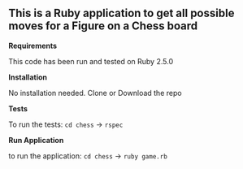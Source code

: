 ##  This is a Ruby application to get all possible moves for a Figure on a Chess board 

**Requirements**

This code has been run and tested on Ruby 2.5.0

**Installation**

No installation needed. Clone or Download the repo

**Tests**

To run the tests: `cd chess` -> `rspec`

**Run Application**

to run the application: `cd chess` -> `ruby game.rb`

